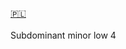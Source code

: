 <span id="pl"><a href="#pl">🇵🇱</a> &nbsp;&nbsp;&nbsp;</span><br><br>
Subdominant minor low 4<br><br>
